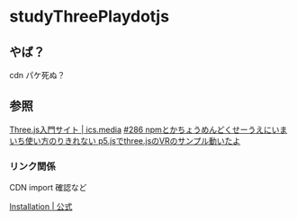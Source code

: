 # studyThreePlaydotjs


## やば？

cdn パケ死ぬ？

## 参照

[Three.js入門サイト | ics.media](https://ics.media/tutorial-three/)
[#286 npmとかちょうめんどくせーうえにいまいち使い方のりきれない p5.jsでthree.jsのVRのサンプル動いたよ](https://note.com/rodz/n/nc049c2c57149)

### リンク関係

CDN import 確認など

[Installation | 公式](https://threejs.org/docs/#manual/en/introduction/Installation)
